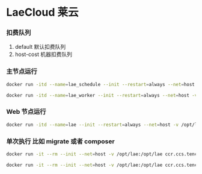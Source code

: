 # LaeCloud 莱云

### 扣费队列
1. default 默认扣费队列
2. host-cost 机器扣费队列

### 主节点运行
```bash
docker run -itd --name=lae_schedule --init --restart=always --net=host -v /opt/lae:/opt/lae ccr.ccs.tencentyun.com/laecloud/cafe:latte art schedule:work

docker run -itd --name=lae_worker --init --restart=always --net=host -v /opt/lae:/opt/lae ccr.ccs.tencentyun.com/laecloud/cafe:latte art queue:work --queue=default,host-cost
```

### Web 节点运行
```bash
docker run -itd --name=lae --init --restart=always --net=host -v /opt/lae:/opt/lae ccr.ccs.tencentyun.com/laecloud/cafe:latte art works
```


### 单次执行 比如 migrate 或者 composer
```bash
docker run -it --rm --init --net=host -v /opt/lae:/opt/lae ccr.ccs.tencentyun.com/laecloud/cafe:latte php
```
```bash
docker run -it --rm --init --net=host -v /opt/lae:/opt/lae ccr.ccs.tencentyun.com/laecloud/cafe:latte art
```

